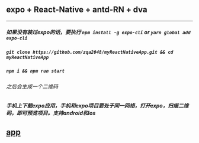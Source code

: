 ## expo + React-Native + antd-RN + dva
- - -  
##### 如果没有装过expo的话，要执行 `npm install -g expo-cli` or `yarn global add expo-cli ` 
##### ``git clone https://github.com/zqa2048/myReactNativeApp.git && cd myReactNativeApp``
##### ` npm i && npm run start ` 
######  之后会生成一个二维码
##### 手机上下载expo应用，手机和expo项目要处于同一网络，打开expo，扫描二维码，即可预览项目。支持android和ios

## [app](https://wwa.lanzoui.com/imt0gdb7dfe,"下载地址")
